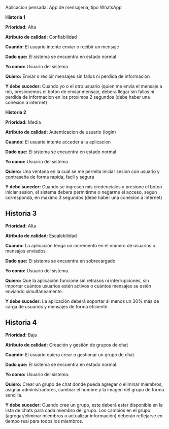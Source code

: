 Aplicacion pensada: App de mensajeria, tipo WhatsApp

**Historia 1**

**Prioridad:** Alta

**Atributo de calidad:** Confiabilidad 

**Cuando:** El usuario intente enviar o recibir un mensaje

**Dado que:** El sistema se encuentra en estado normal

**Yo como:** Usuario del sistema

**Quiero:** Enviar o recibir mensajes sin fallos ni perdida de informacion

**Y debe suceder:** Cuando yo o el otro usuario (quien me envia el mensaje a mi), presionemos el boton de enviar mensaje, debera llegar sin fallos ni perdida de informacion en los proximos 2 segundos (debe haber una conexion a internet)


**Historia 2**

**Prioridad:** Media

**Atributo de calidad:** Autenticacion de usuario (login)

**Cuando:** El usuario intente acceder a la aplicacion

**Dado que:** El sistema se encuentra en estado normal

**Yo como:** Usuario del sistema

**Quiero:** Una ventana en la cual se me permita iniciar sesion con usuario y contraseña de forma rapida, facil y segura

**Y debe suceder:** Cuando se ingresen mis credenciales y presione el boton iniciar sesion, el sistema debera permitirme o negarme el acceso, segun corresponda, en maximo 3 segundos (debe haber una conexion a internet)


## Historia 3


**Prioridad:** Alta

**Atributo de calidad:** Escalabilidad

**Cuando:** La aplicación tenga un incremento en el número de usuarios o mensajes enviados.

**Dado que:** El sistema se encuentra en sobrecargado

**Yo como:** Usuario del sistema.

**Quiero:** Que la aplicación funcione sin retrasos ni interrupciones, sin importar cuántos usuarios estén activos o cuántos mensajes se estén enviando simultáneamente.

**Y debe suceder:** La aplicación deberá soportar al menos un 30% más de carga de usuarios y mensajes de forma eficiente.

## Historia 4


**Prioridad:** Baja

**Atributo de calidad:** Creación y gestión de grupos de chat

**Cuando:** El usuario quiera crear o gestionar un grupo de chat.

**Dado que:** El sistema se encuentra en estado normal.

**Yo como:** Usuario del sistema.

**Quiero:** Crear un grupo de chat donde pueda agregar o eliminar miembros, asignar administradores, cambiar el nombre y la imagen del grupo de forma sencilla.

**Y debe suceder:** Cuando cree un grupo, este deberá estar disponible en la lista de chats para cada miembro del grupo. Los cambios en el grupo (agregar/eliminar miembros o actualizar información) deberán reflejarse en tiempo real para todos los miembros.